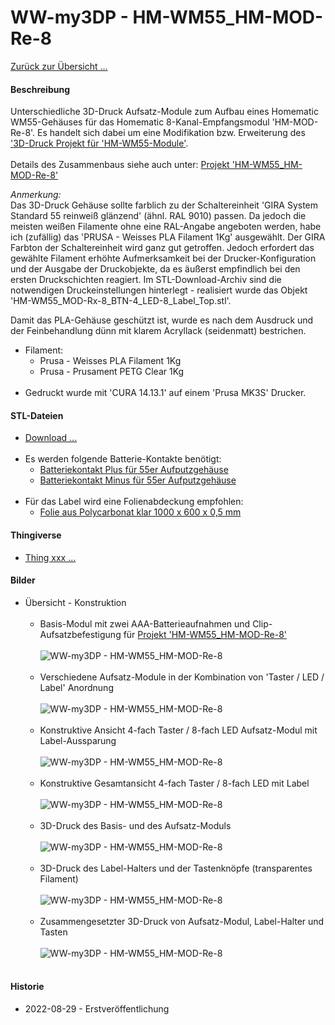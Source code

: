 # WW-my3DP - HM-WM55_HM-MOD-Re-8

[Zurück zur Übersicht ...](../README.md)

#### Beschreibung

Unterschiedliche 3D-Druck Aufsatz-Module zum Aufbau eines Homematic WM55-Gehäuses für das Homematic 8-Kanal-Empfangsmodul 'HM-MOD-Re-8'. Es handelt sich dabei um eine Modifikation bzw. Erweiterung des ['3D-Druck Projekt für 'HM-WM55-Module'](https://github.com/wolwin/WW-my3DP/blob/master/3DP_HM-WM55_HM-Module/README.md).
<br><br>
Details des Zusammenbaus siehe auch unter: [Projekt 'HM-WM55_HM-MOD-Re-8'](https://github.com/wolwin/WW-mySHP/blob/master/SHP_HM-WM55_HM-MOD-Re-8/README.md)

_Anmerkung:_<br>
Das 3D-Druck Gehäuse sollte farblich zu der Schaltereinheit 'GIRA System Standard 55 reinweiß glänzend' (ähnl. RAL 9010) passen. Da jedoch die meisten weißen Filamente ohne eine RAL-Angabe angeboten werden, habe ich (zufällig) das 'PRUSA - Weisses PLA Filament 1Kg' ausgewählt. Der GIRA Farbton der Schaltereinheit wird ganz gut getroffen. Jedoch erfordert das gewählte Filament erhöhte Aufmerksamkeit bei der Drucker-Konfiguration und der Ausgabe der Druckobjekte, da es äußerst empfindlich bei den ersten Druckschichten reagiert. Im STL-Download-Archiv sind die notwendigen Druckeinstellungen hinterlegt - realisiert wurde das Objekt 'HM-WM55_MOD-Rx-8_BTN-4_LED-8_Label_Top.stl'.

Damit das PLA-Gehäuse geschützt ist, wurde es nach dem Ausdruck und der Feinbehandlung dünn mit klarem Acryllack (seidenmatt) bestrichen.

- Filament:
  - Prusa - Weisses PLA Filament 1Kg
  - Prusa - Prusament PETG Clear 1Kg
<br><br>
- Gedruckt wurde mit 'CURA 14.13.1' auf einem 'Prusa MK3S' Drucker.

#### STL-Dateien
- [Download ...](./bin/3DP_STL_HM-WM55_MOD-Rx-8_20220627.zip)
</br></br>
- Es werden folgende Batterie-Kontakte benötigt:
  - [Batteriekontakt Plus für 55er Aufputzgehäuse](https://de.elv.com/batteriekontakt-plus-fuer-55er-aufputzgehaeuse-lr03-098647)
  - [Batteriekontakt Minus für 55er Aufputzgehäuse](https://de.elv.com/batteriekontakt-minus-fuer-55er-aufputzgehaeuse-lr03-098648)
</br></br>
- Für das Label wird eine Folienabdeckung empfohlen:
  - [Folie aus Polycarbonat klar 1000 x 600 x 0,5 mm](https://www.amazon.de/gp/product/B09D9RKPYK/ref=ppx_yo_dt_b_asin_image_o04_s00?ie=UTF8&psc=1)

#### Thingiverse
- [Thing xxx ...](https://www.thingiverse.com/thing:xxx)

#### Bilder
- Übersicht - Konstruktion
  <br><br>
  - Basis-Modul mit zwei AAA-Batterieaufnahmen und Clip-Aufsatzbefestigung für [Projekt 'HM-WM55_HM-MOD-Re-8'](https://github.com/wolwin/WW-mySHP/blob/master/SHP_HM-WM55_HM-MOD-Re-8/README.md)
  <br><br>
  ![WW-my3DP - HM-WM55_HM-MOD-Re-8](./img/3DP_HM-WM55_HM-MOD-Rx-8_Body.jpg "")
  <br><br>
  - Verschiedene Aufsatz-Module in der Kombination von 'Taster / LED / Label' Anordnung
  <br><br>
  ![WW-my3DP - HM-WM55_HM-MOD-Re-8](./img/3DP_HM-WM55_HM-MOD-Rx-8_Case.jpg "")
  <br><br>
  - Konstruktive Ansicht 4-fach Taster / 8-fach LED Aufsatz-Modul mit Label-Aussparung
  <br><br>
  ![WW-my3DP - HM-WM55_HM-MOD-Re-8](./img/3DP_HM-WM55_HM-MOD-Re-8_B4-L8_Case.jpg "")
  <br><br>
  - Konstruktive Gesamtansicht 4-fach Taster / 8-fach LED  mit Label
  <br><br>
  ![WW-my3DP - HM-WM55_HM-MOD-Re-8](./img/3DP_HM-WM55_HM-MOD-Re-8_B4-L8_All.jpg "")
  <br><br>
  - 3D-Druck des Basis- und des Aufsatz-Moduls
  <br><br>
  ![WW-my3DP - HM-WM55_HM-MOD-Re-8](./img/3DP_HM-WM55_HM-MOD-Rx-8_01.jpg "")
  <br><br>
  - 3D-Druck des Label-Halters und der Tastenknöpfe (transparentes Filament)
  <br><br>
  ![WW-my3DP - HM-WM55_HM-MOD-Re-8](./img/3DP_HM-WM55_HM-MOD-Rx-8_02.jpg "")
  <br><br>
  - Zusammengesetzter 3D-Druck von Aufsatz-Modul, Label-Halter und Tasten
  <br><br>
  ![WW-my3DP - HM-WM55_HM-MOD-Re-8](./img/3DP_HM-WM55_HM-MOD-Rx-8_03.jpg "")
  <br><br>

#### Historie
- 2022-08-29 - Erstveröffentlichung
